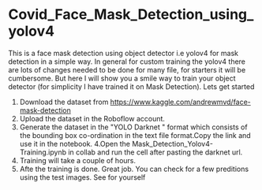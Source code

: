 # Covid_Face_Mask_Detection_using_yolov4
 This is a face mask detection using object detector i.e yolov4 for mask detection in a simple way.
In general for custom training the yolov4 there are lots of changes needed to be done for many file, for starters it will be cumbersome.
But here I will show you a smile way to train your object detector (for simplicity I have trained it on Mask Detection).
Lets get started
1. Download the dataset from <a>https://www.kaggle.com/andrewmvd/face-mask-detection<a> 
2. Upload the dataset in the Roboflow account.
3. Generate the dataset in the "YOLO Darknet " format which consists of the bounding box co-ordination in the text file format.Copy the link and use it in the notebook.
4.Open the Mask_Detection_Yolov4-Training.ipynb in collab and run the cell after pasting the darknet url.
5. Training will take a couple of hours.
6. Afte the training is done. Great job.
You can check for a few preditions using the test images. See for yourself
